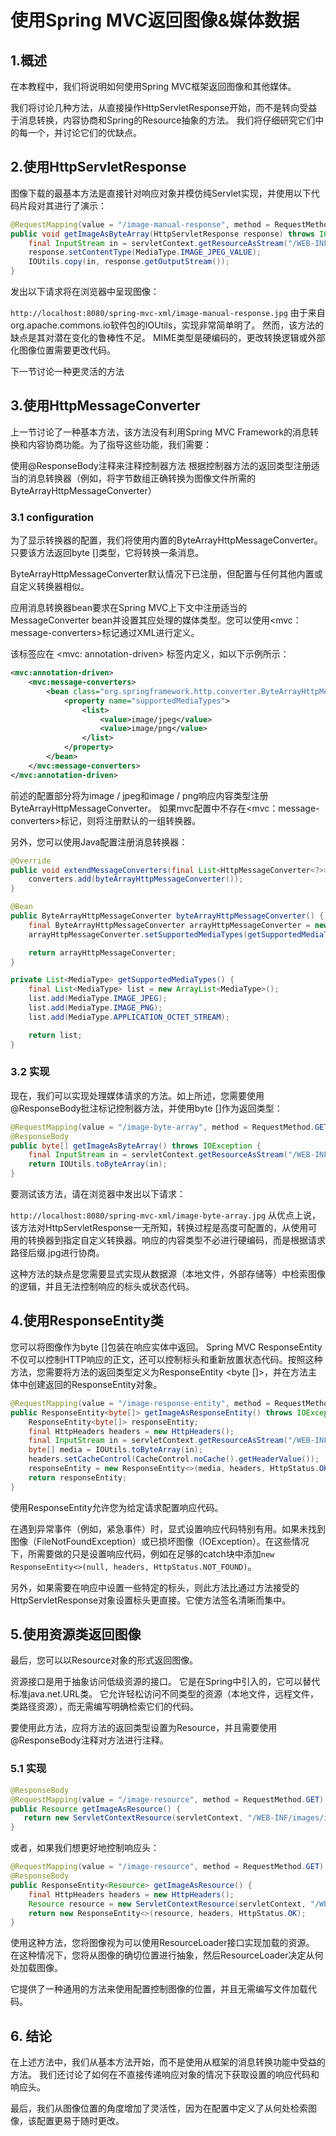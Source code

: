 # 使用Spring MVC返回图像&媒体数据

## 1.概述
在本教程中，我们将说明如何使用Spring MVC框架返回图像和其他媒体。

我们将讨论几种方法，从直接操作HttpServletResponse开始，而不是转向受益于消息转换，内容协商和Spring的Resource抽象的方法。 我们将仔细研究它们中的每一个，并讨论它们的优缺点。

## 2.使用HttpServletResponse
图像下载的最基本方法是直接针对响应对象并模仿纯Servlet实现，并使用以下代码片段对其进行了演示：

```java
@RequestMapping(value = "/image-manual-response", method = RequestMethod.GET)
public void getImageAsByteArray(HttpServletResponse response) throws IOException {
    final InputStream in = servletContext.getResourceAsStream("/WEB-INF/images/image-example.jpg");
    response.setContentType(MediaType.IMAGE_JPEG_VALUE);
    IOUtils.copy(in, response.getOutputStream());
}
```

发出以下请求将在浏览器中呈现图像：

`http://localhost:8080/spring-mvc-xml/image-manual-response.jpg`
由于来自org.apache.commons.io软件包的IOUtils，实现非常简单明了。 然而，该方法的缺点是其对潜在变化的鲁棒性不足。 MIME类型是硬编码的，更改转换逻辑或外部化图像位置需要更改代码。

下一节讨论一种更灵活的方法

## 3.使用HttpMessageConverter
上一节讨论了一种基本方法，该方法没有利用Spring MVC Framework的消息转换和内容协商功能。为了指导这些功能，我们需要：

使用@ResponseBody注释来注释控制器方法
根据控制器方法的返回类型注册适当的消息转换器（例如，将字节数组正确转换为图像文件所需的ByteArrayHttpMessageConverter）
### 3.1 configuration
为了显示转换器的配置，我们将使用内置的ByteArrayHttpMessageConverter。只要该方法返回byte []类型，它将转换一条消息。

ByteArrayHttpMessageConverter默认情况下已注册，但配置与任何其他内置或自定义转换器相似。

应用消息转换器bean要求在Spring MVC上下文中注册适当的MessageConverter bean并设置其应处理的媒体类型。您可以使用<mvc：message-converters>标记通过XML进行定义。

该标签应在 <mvc: annotation-driven> 标签内定义，如以下示例所示：

```xml
<mvc:annotation-driven>
    <mvc:message-converters>
        <bean class="org.springframework.http.converter.ByteArrayHttpMessageConverter">
            <property name="supportedMediaTypes">
                <list>
                    <value>image/jpeg</value>
                    <value>image/png</value>
                </list>
            </property>
        </bean>
    </mvc:message-converters>
</mvc:annotation-driven>
```

前述的配置部分将为image / jpeg和image / png响应内容类型注册ByteArrayHttpMessageConverter。 如果mvc配置中不存在<mvc：message-converters>标记，则将注册默认的一组转换器。

另外，您可以使用Java配置注册消息转换器：

```java
@Override
public void extendMessageConverters(final List<HttpMessageConverter<?>> converters) {
    converters.add(byteArrayHttpMessageConverter());
}

@Bean
public ByteArrayHttpMessageConverter byteArrayHttpMessageConverter() {
    final ByteArrayHttpMessageConverter arrayHttpMessageConverter = new ByteArrayHttpMessageConverter();
    arrayHttpMessageConverter.setSupportedMediaTypes(getSupportedMediaTypes());

    return arrayHttpMessageConverter;
}

private List<MediaType> getSupportedMediaTypes() {
    final List<MediaType> list = new ArrayList<MediaType>();
    list.add(MediaType.IMAGE_JPEG);
    list.add(MediaType.IMAGE_PNG);
    list.add(MediaType.APPLICATION_OCTET_STREAM);

    return list;
}
```

### 3.2 实现

现在，我们可以实现处理媒体请求的方法。如上所述，您需要使用@ResponseBody批注标记控制器方法，并使用byte []作为返回类型：

```java
@RequestMapping(value = "/image-byte-array", method = RequestMethod.GET)
@ResponseBody
public byte[] getImageAsByteArray() throws IOException {
    final InputStream in = servletContext.getResourceAsStream("/WEB-INF/images/image-example.jpg");
    return IOUtils.toByteArray(in);
}
```

要测试该方法，请在浏览器中发出以下请求：

`http://localhost:8080/spring-mvc-xml/image-byte-array.jpg`
从优点上说，该方法对HttpServletResponse一无所知，转换过程是高度可配置的，从使用可用的转换器到指定自定义转换器。响应的内容类型不必进行硬编码，而是根据请求路径后缀.jpg进行协商。

这种方法的缺点是您需要显式实现从数据源（本地文件，外部存储等）中检索图像的逻辑，并且无法控制响应的标头或状态代码。

## 4.使用ResponseEntity类
您可以将图像作为byte []包装在响应实体中返回。 Spring MVC ResponseEntity不仅可以控制HTTP响应的正文，还可以控制标头和重新放置状态代码。按照这种方法，您需要将方法的返回类型定义为ResponseEntity <byte []>，并在方法主体中创建返回的ResponseEntity对象。

```java
@RequestMapping(value = "/image-response-entity", method = RequestMethod.GET)
public ResponseEntity<byte[]> getImageAsResponseEntity() throws IOException {
    ResponseEntity<byte[]> responseEntity;
    final HttpHeaders headers = new HttpHeaders();
    final InputStream in = servletContext.getResourceAsStream("/WEB-INF/images/image-example.jpg");
    byte[] media = IOUtils.toByteArray(in);
    headers.setCacheControl(CacheControl.noCache().getHeaderValue());
    responseEntity = new ResponseEntity<>(media, headers, HttpStatus.OK);
    return responseEntity;
}
```

使用ResponseEntity允许您为给定请求配置响应代码。

在遇到异常事件（例如，紧急事件）时，显式设置响应代码特别有用。如果未找到图像（FileNotFoundException）或已损坏图像（IOException）。在这些情况下，所需要做的只是设置响应代码，例如在足够的catch块中添加`new ResponseEntity<>(null, headers, HttpStatus.NOT_FOUND)`。

另外，如果需要在响应中设置一些特定的标头，则此方法比通过方法接受的HttpServletResponse对象设置标头更直接。它使方法签名清晰而集中。

## 5.使用资源类返回图像
最后，您可以以Resource对象的形式返回图像。

资源接口是用于抽象访问低级资源的接口。 它是在Spring中引入的，它可以替代标准java.net.URL类。 它允许轻松访问不同类型的资源（本地文件，远程文件，类路径资源），而无需编写明确检索它们的代码。

要使用此方法，应将方法的返回类型设置为Resource，并且需要使用@ResponseBody注释对方法进行注释。

### 5.1 实现

```java
@ResponseBody
@RequestMapping(value = "/image-resource", method = RequestMethod.GET)
public Resource getImageAsResource() {
   return new ServletContextResource(servletContext, "/WEB-INF/images/image-example.jpg");
}
```

或者，如果我们想更好地控制响应头：

```java
@RequestMapping(value = "/image-resource", method = RequestMethod.GET)
@ResponseBody
public ResponseEntity<Resource> getImageAsResource() {
    final HttpHeaders headers = new HttpHeaders();
    Resource resource = new ServletContextResource(servletContext, "/WEB-INF/images/image-example.jpg");
    return new ResponseEntity<>(resource, headers, HttpStatus.OK);
}
```

使用这种方法，您将图像视为可以使用ResourceLoader接口实现加载的资源。 在这种情况下，您将从图像的确切位置进行抽象，然后ResourceLoader决定从何处加载图像。


它提供了一种通用的方法来使用配置控制图像的位置，并且无需编写文件加载代码。

## 6. 结论
在上述方法中，我们从基本方法开始，而不是使用从框架的消息转换功能中受益的方法。 我们还讨论了如何在不直接传递响应对象的情况下获取设置的响应代码和响应头。

最后，我们从图像位置的角度增加了灵活性，因为在配置中定义了从何处检索图像，该配置更易于随时更改。